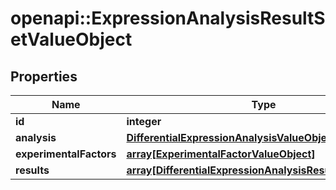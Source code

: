 # openapi::ExpressionAnalysisResultSetValueObject


## Properties
Name | Type | Description | Notes
------------ | ------------- | ------------- | -------------
**id** | **integer** |  | [optional] 
**analysis** | [**DifferentialExpressionAnalysisValueObject**](DifferentialExpressionAnalysisValueObject.md) |  | [optional] 
**experimentalFactors** | [**array[ExperimentalFactorValueObject]**](ExperimentalFactorValueObject.md) |  | [optional] 
**results** | [**array[DifferentialExpressionAnalysisResultValueObject]**](DifferentialExpressionAnalysisResultValueObject.md) |  | [optional] 


